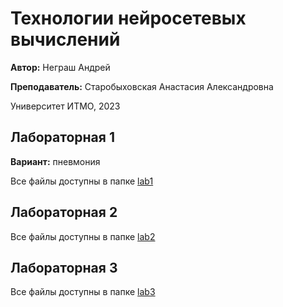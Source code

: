 # Технологии нейросетевых вычислений
**Автор:** Неграш Андрей

**Преподаватель:** Старобыховская Анастасия Александровна

Университет ИТМО, 2023

## Лабораторная 1
**Вариант:** пневмония

Все файлы доступны в папке [lab1](https://github.com/ANegrash/ITMO-all/blob/master/7%20Neural%20network%20computing%20technologies/lab1)

## Лабораторная 2

Все файлы доступны в папке [lab2](https://github.com/ANegrash/ITMO-all/blob/master/7%20Neural%20network%20computing%20technologies/lab2)

## Лабораторная 3

Все файлы доступны в папке [lab3](https://github.com/ANegrash/ITMO-all/blob/master/7%20Neural%20network%20computing%20technologies/lab3)
